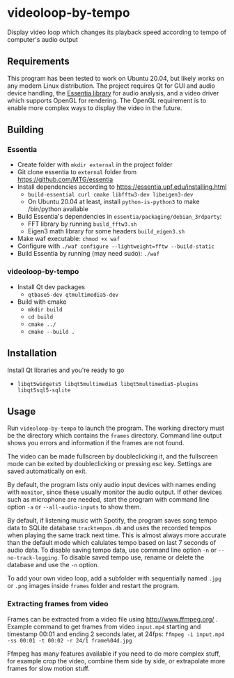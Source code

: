 # videoloop-by-tempo
Display video loop which changes its playback speed according to tempo of computer's audio output

## Requirements
This program has been tested to work on Ubuntu 20.04, but likely works on any modern Linux distribution. The project requires Qt for GUI and audio device handling, the <a href=https://essentia.upf.edu>Essentia library</a> for audio analysis, and a video driver which supports OpenGL for rendering. The OpenGL requirement is to enable more complex ways to display the video in the future.

## Building

### Essentia
- Create folder with `mkdir external` in the project folder
- Git clone essentia to `external` folder from https://github.com/MTG/essentia
- Install dependencies according to https://essentia.upf.edu/installing.html
    - `build-essential curl cmake libfftw3-dev libeigen3-dev`
    - On Ubuntu 20.04 at least, install `python-is-python3` to make /bin/python available
- Build Essentia's dependencies in `essentia/packaging/debian_3rdparty`:
    - FFT library by running `build_fftw3.sh`
    - Eigen3 math library for some headers `build_eigen3.sh`
- Make waf executable: `chmod +x waf`
- Configure with `./waf configure --lightweight=fftw --build-static`
- Build Essentia by running (may need sudo): `./waf` 

### videoloop-by-tempo
- Install Qt dev packages
    - `qtbase5-dev qtmultimedia5-dev`
- Build with cmake
    - `mkdir build`
    - `cd build`
    - `cmake ../`
    - `cmake --build .`


## Installation
Install Qt libraries and you're ready to go
- `libqt5widgets5 libqt5multimedia5 libqt5multimedia5-plugins libqt5sql5-sqlite`

## Usage
Run `videoloop-by-tempo` to launch the program. The working directory must be the directory which contains the `frames` directory. Command line output shows you errors and information if the frames are not found.

The video can be made fullscreen by doubleclicking it, and the fullscreen mode can be exited by doubleclicking or pressing esc key. Settings are saved automatically on exit.

By default, the program lists only audio input devices with names ending with `monitor`, since these usually monitor the audio output. If other devices such as microphone are needed, start the program with command line option `-a` or `--all-audio-inputs` to show them.

By default, if listening music with Spotify, the program saves song tempo data to SQLite database `tracktempos.db` and uses the recorded tempos when playing the same track next time. This is almost always more accurate than the default mode which calulates tempo based on last 7 seconds of audio data. To disable saving tempo data, use command line option `-n` or `--no-track-logging`. To disable saved tempo use, rename or delete the database and use the `-n` option.

To add your own video loop, add a subfolder with sequentially named `.jpg` or `.png` images inside `frames` folder and restart the program. 

### Extracting frames from video
Frames can be extracted from a video file using http://www.ffmpeg.org/ . Example command to get frames from video `input.mp4` starting and timestamp 00:01 and ending 2 seconds later, at 24fps: `ffmpeg -i input.mp4 -ss 00:01 -t 00:02 -r 24/1 frame%04d.jpg`

Ffmpeg has many features available if you need to do more complex stuff, for example crop the video, combine them side by side, or extrapolate more frames for slow motion stuff.
